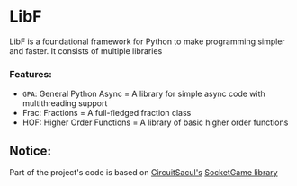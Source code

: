 # LibF

LibF is a foundational framework for Python to make programming simpler and faster. It consists of multiple libraries

### Features:
 - `GPA`: General Python Async = A library for simple async code with multithreading support
 - Frac: Fractions = A full-fledged fraction class
 - HOF: Higher Order Functions = A library of basic higher order functions


## Notice:  
Part of the project's code is based on [CircuitSacul's](https://github.com/CircuitSacul) [SocketGame library](https://github.com/CircuitSacul/SocketGame)
